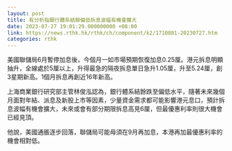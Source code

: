 ```yaml
---
layout: post
title: 有分析指銀行體系結餘偏低拆息波幅有機會擴大
date: 2023-07-27 19:01:29.000000000 +08:00
link: https://news.rthk.hk/rthk/ch/component/k2/1710881-20230727.htm
categories: rthk
---
```


美國聯儲局6月暫停加息後，今個月一如市場預期恢復加息0.25厘。港元拆息明顯抽升，全線處於5厘以上，升得最急的隔夜拆息單日急升1.05厘，升至5.24厘，創3星期新高。1個月拆息再創近16年新高。

上海商業銀行研究部主管林俊泓認為，銀行體系結餘跌至偏低水平，隨著未來幾個月面對年結、派息及新股上市等因素，少量資金需求都可能影響港元息口，預計拆息波幅有機會擴大，未來或會有部分期限拆息高見6厘，但最優惠利率則很大機會已經見頂。

他說，美國通脹逐步回落，聯儲局可能毋須在9月再加息，本港再加最優惠利率的機會相對低。
